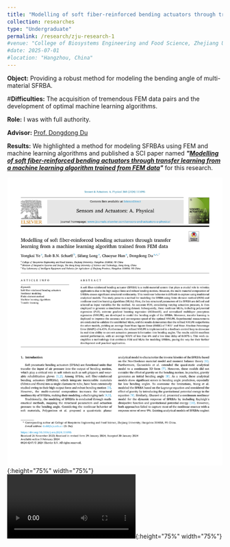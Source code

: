 ```yaml
---
title: "Modelling of soft fiber-reinforced bending actuators through transfer learning from a machine learning algorithm trained from FEM data (September 2022 - August 2023)"
collection: researches
type: "Undergraduate"
permalink: /research/zju-research-1
#venue: "College of Biosystems Engineering and Food Science, Zhejiang University"
#date: 2025-07-01
#location: "Hangzhou, China"
---
```


**Object:** Providing a robust method for modeling the bending angle of multi-material SFRBA.

#**Difficulties:** The acquisition of tremendous FEM data pairs and the development of optimal machine learning algorithms.

**Role:** I was with full authority.

**Advisor:** [Prof. Dongdong Du](https://person.zju.edu.cn/Dudd)

**Results:** We highlighted a method for modeling SFRBAs using FEM and machine learning algorithms and published a SCI paper named ***"[Modelling of soft fiber-reinforced bending actuators through transfer learning from a machine learning algorithm trained from FEM data](https://doi.org/10.1016/j.sna.2024.115095)"*** for this research.

![Microplastic Cover](../images/FEMMachineLearningCover.png "Microplastic cover"){:height="75%" width="75%"} 
![FEMMachineLearning Supplementary Video 1](../images/FEMMachineLearningSupplementaryVideo1.mp4 "FEMMachineLearning Supplementary video 1"){:height="75%" width="75%"} 

